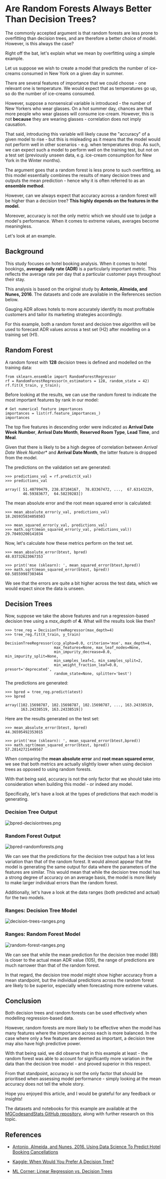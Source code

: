 # Are Random Forests Always Better Than Decision Trees?

The commonly accepted argument is that random forests are less prone to overfitting than decision trees, and are therefore a better choice of model. However, is this always the case?

Right off the bat, let's explain what we mean by overfitting using a simple example.

Let us suppose we wish to create a model that predicts the number of ice-creams consumed in New York on a given day in summer.

There are several features of importance that we could choose - one relevant one is temperature. We would expect that as temperatures go up, so do the number of ice-creams consumed.

However, suppose a nonsensical variable is introduced - the number of New Yorkers who wear glasses. On a hot summer day, chances are that more people who wear glasses will consume ice-cream. However, this is not **because** they are wearing glasses - correlation does not imply causation.

That said, introducing this variable will likely cause the "accuracy" of a given model to rise - but this is misleading as it means that the model would not perform well in other scenarios - e.g. when temperatures drop. As such, we can expect such a model to perform well on the training test, but not on a test set (previously unseen data, e.g. ice-cream consumption for New York in the Winter months).

The argument goes that a random forest is less prone to such overfitting, as this model essentially combines the results of many decision trees and outputs the mean prediction - hence why it is often referred to as an **ensemble method**.

However, can we always expect that accuracy across a random forest will be higher than a decision tree? **This highly depends on the features in the model.**

Moreover, accuracy is not the only metric which we should use to judge a model's performance. When it comes to extreme values, averages become meaningless.

Let's look at an example.

## Background

This study focuses on hotel booking analysis. When it comes to hotel bookings, **average daily rate (ADR)** is a particularly important metric. This reflects the average rate per day that a particular customer pays throughout their stay.

This analysis is based on the original study by **Antonio, Almeida, and Nunes, 2016**. The datasets and code are available in the References section below.

Gauging ADR allows hotels to more accurately identify its most profitable customers and tailor its marketing strategies accordingly.

For this example, both a random forest and decision tree algorithm will be used to forecast ADR values across a test set (H2) after modelling on a training set (H1).

## Random Forest

A random forest with **128** decision trees is defined and modelled on the training data:

```
from sklearn.ensemble import RandomForestRegressor
rf = RandomForestRegressor(n_estimators = 128, random_state = 42)
rf.fit(X_train, y_train);
```

Before looking at the results, we can use the random forest to indicate the most important features by rank in our model:

```
# Get numerical feature importances
importances = list(rf.feature_importances_)
importances
```

The top five features in descending order were indicated as **Arrival Date Week Number**, **Arrival Date Month**, **Reserved Room Type**, **Lead Time**, and **Meal**.

Given that there is likely to be a high degree of correlation between *Arrival Date Week Number** and **Arrival Date Month**, the latter feature is dropped from the model.

The predictions on the validation set are generated:

```
>>> predictions_val = rf.predict(X_val)
>>> predictions_val

array([ 51.40799479, 238.87104167,  78.83367472, ...,  67.63143229,
        46.59383677,  64.58239283])
```

The mean absolute error and the root mean squared error is calculated:

```
>>> mean_absolute_error(y_val, predictions_val)
18.265935834058503

>>> mean_squared_error(y_val, predictions_val)
>>> math.sqrt(mean_squared_error(y_val, predictions_val))
29.70493200141034
```

Now, let's calculate how these metrics perform on the test set.

```
>>> mean_absolute_error(btest, bpred)
48.03732623067353

>>> print('mse (sklearn): ', mean_squared_error(btest,bpred))
>>> math.sqrt(mean_squared_error(btest, bpred))
60.58559987303464
```

We see that the errors are quite a bit higher across the test data, which we would expect since the data is unseen.

## Decision Trees

Now, suppose we take the above features and run a regression-based decision tree using a *max_depth* of **4**. What will the results look like then?

```
>>> tree_reg = DecisionTreeRegressor(max_depth=4)
>>> tree_reg.fit(X_train, y_train)

DecisionTreeRegressor(ccp_alpha=0.0, criterion='mse', max_depth=4,
                      max_features=None, max_leaf_nodes=None,
                      min_impurity_decrease=0.0, min_impurity_split=None,
                      min_samples_leaf=1, min_samples_split=2,
                      min_weight_fraction_leaf=0.0, presort='deprecated',
                      random_state=None, splitter='best')
```                      

The predictions are generated:

```
>>> bpred = tree_reg.predict(atest)
>>> bpred

array([102.15698787, 102.15698787, 102.15698787, ..., 163.24338519,
       163.24338519, 163.24338519])
```

Here are the results generated on the test set:

```
>>> mean_absolute_error(btest, bpred)
44.36595492353015

>>> print('mse (sklearn): ', mean_squared_error(btest,bpred))
>>> math.sqrt(mean_squared_error(btest, bpred))
57.28142721449567
```

When comparing the **mean absolute error** and **root mean squared error**, we see that both metrics are actually slightly lower when using decision trees as opposed to using random forests.

With that being said, accuracy is not the only factor that we should take into consideration when building this model - or indeed any model.

Specifically, let's have a look at the types of predictions that each model is generating.

### Decision Tree Output

![bpred-decisiontrees.png](bpred-decisiontrees.png)

### Random Forest Output

![bpred-randomforests.png](bpred-randomforests.png)

We can see that the predictions for the decision tree output has a lot less variation than that of the random forest. It would almost appear that the model is generating the same output for data where the parameters of the features are similar. This would mean that while the decision tree model has a strong degree of accuracy on an average basis, the model is more likely to make larger individual errors than the random forest.

Additionally, let's have a look at the data ranges (both predicted and actual) for the two models.

### Ranges: Decision Tree Model

![decision-trees-ranges.png](decision-trees-ranges.png)

### Ranges: Random Forest Model

![random-forest-ranges.png](random-forest-ranges.png)

We can see that while the mean prediction for the decision tree model (88) is closer to the actual mean ADR value (105), the range of predictions are much narrower than that of the random forest.

In that regard, the decision tree model might show higher accuracy from a mean standpoint, but the individual predictions across the random forest are likely to be superior, especially when forecasting more extreme values.

## Conclusion

Both decision trees and random forests can be used effectively when modelling regression-based data.

However, random forests are more likely to be effective when the model has many features where the importance across each is more balanced. In the case where only a few features are deemed as important, a decision tree may also have high predictive power.

With that being said, we did observe that in this example at least - the random forest was able to account for significantly more variation in the data than the decision tree model - and proved superior in this respect.

From that standpoint, accuracy is not the only factor that should be prioritised when assessing model performance - simply looking at the mean accuracy does not tell the whole story.

Hope you enjoyed this article, and I would be grateful for any feedback or insights!

The datasets and notebooks for this example are available at the [MGCodesandStats GitHub repository](https://github.com/MGCodesandStats/hotel-modelling), along with further research on this topic.

## References

- [Antonio, Almeida, and Nunes, 2016. Using Data Science To Predict Hotel Booking Cancellations](https://www.researchgate.net/publication/309379684_Using_Data_Science_to_Predict_Hotel_Booking_Cancellations)

- [Kaggle: When Would You Prefer A Decision Tree?](https://www.kaggle.com/learn-forum/60582)

- [ML Corner: Linear Regression vs. Decision Trees](https://mlcorner.com/linear-regression-vs-decision-trees/)